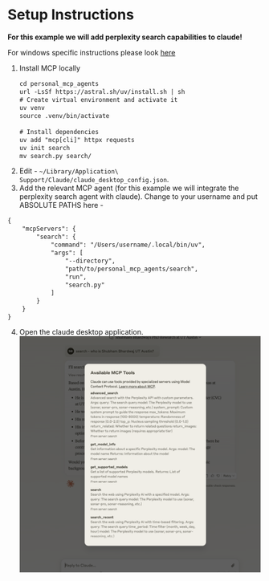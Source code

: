 # Setup Instructions 
**For this example we will add perplexity search capabilities to claude!**

For windows specific instructions please look [here](https://modelcontextprotocol.io/quickstart/server)

1. Install MCP locally
   ```
   cd personal_mcp_agents
   url -LsSf https://astral.sh/uv/install.sh | sh
   # Create virtual environment and activate it
   uv venv
   source .venv/bin/activate
    
   # Install dependencies
   uv add "mcp[cli]" httpx requests
   uv init search
   mv search.py search/
   ```
4. Edit - ``~/Library/Application\ Support/Claude/claude_desktop_config.json``. 
5. Add the relevant MCP agent (for this example we will integrate the perplexity search agent with claude). Change to your username and put ABSOLUTE PATHS here -
```
{
    "mcpServers": {
        "search": {
            "command": "/Users/username/.local/bin/uv",
            "args": [
                "--directory",
                "path/to/personal_mcp_agents/search",
                "run",
                "search.py"
            ]
        }
    }
}
```
4. Open the claude desktop application.
   ![Image](claude_desktop.png)

